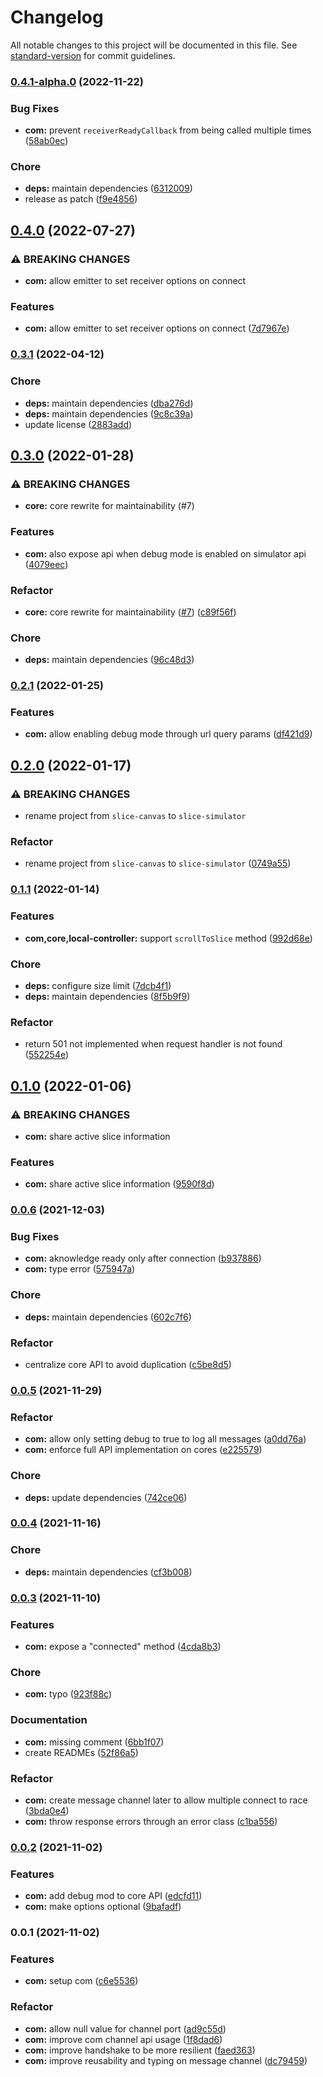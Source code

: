 # Changelog

All notable changes to this project will be documented in this file. See [standard-version](https://github.com/conventional-changelog/standard-version) for commit guidelines.

### [0.4.1-alpha.0](https://github.com/prismicio/slice-simulator/compare/@prismicio/slice-simulator-com@0.4.0...@prismicio/slice-simulator-com@0.4.1-alpha.0) (2022-11-22)


### Bug Fixes

* **com:** prevent `receiverReadyCallback` from being called multiple times ([58ab0ec](https://github.com/prismicio/slice-simulator/commit/58ab0ec37cbafddbd4cc2ccdb3a5027e6c98c6b4))


### Chore

* **deps:** maintain dependencies ([6312009](https://github.com/prismicio/slice-simulator/commit/6312009984539c36644e1dd87f332e99f1d4fcdd))
* release as patch ([f9e4856](https://github.com/prismicio/slice-simulator/commit/f9e48561e670dabf1044aa76a68c57e83c832dc1))

## [0.4.0](https://github.com/prismicio/slice-simulator/compare/@prismicio/slice-simulator-com@0.3.1...@prismicio/slice-simulator-com@0.4.0) (2022-07-27)


### ⚠ BREAKING CHANGES

* **com:** allow emitter to set receiver options on connect

### Features

* **com:** allow emitter to set receiver options on connect ([7d7967e](https://github.com/prismicio/slice-simulator/commit/7d7967ef0fffdf2f04bacbf0b9328737dcc62593))

### [0.3.1](https://github.com/prismicio/slice-simulator/compare/@prismicio/slice-simulator-com@0.3.0...@prismicio/slice-simulator-com@0.3.1) (2022-04-12)


### Chore

* **deps:** maintain dependencies ([dba276d](https://github.com/prismicio/slice-simulator/commit/dba276d545188b7c44ade245af4c2a7d713801d9))
* **deps:** maintain dependencies ([9c8c39a](https://github.com/prismicio/slice-simulator/commit/9c8c39a1968c7f9a9b0733de877cd1e400b90efe))
* update license ([2883add](https://github.com/prismicio/slice-simulator/commit/2883addcc503a7c64ccd9ba16e92f73aacbdf9a3))

## [0.3.0](https://github.com/prismicio/slice-simulator/compare/@prismicio/slice-simulator-com@0.2.1...@prismicio/slice-simulator-com@0.3.0) (2022-01-28)


### ⚠ BREAKING CHANGES

* **core:** core rewrite for maintainability (#7)

### Features

* **com:** also expose api when debug mode is enabled on simulator api ([4079eec](https://github.com/prismicio/slice-simulator/commit/4079eec976b1e18541a6180edceaafacc209abea))


### Refactor

* **core:** core rewrite for maintainability ([#7](https://github.com/prismicio/slice-simulator/issues/7)) ([c89f56f](https://github.com/prismicio/slice-simulator/commit/c89f56fe012984ebea742740c632d84221283273))


### Chore

* **deps:** maintain dependencies ([96c48d3](https://github.com/prismicio/slice-simulator/commit/96c48d3611419290fae0e6900a7e9b2c5d18e5dc))

### [0.2.1](https://github.com/prismicio/slice-simulator/compare/@prismicio/slice-simulator-com@0.2.0...@prismicio/slice-simulator-com@0.2.1) (2022-01-25)


### Features

* **com:** allow enabling debug mode through url query params ([df421d9](https://github.com/prismicio/slice-simulator/commit/df421d930362ed5cce92babf5d96b4c11984c92a))

## [0.2.0](https://github.com/prismicio/slice-simulator/compare/@prismicio/slice-canvas-com@0.1.1...@prismicio/slice-simulator-com@0.2.0) (2022-01-17)


### ⚠ BREAKING CHANGES

* rename project from `slice-canvas` to `slice-simulator`

### Refactor

* rename project from `slice-canvas` to `slice-simulator` ([0749a55](https://github.com/prismicio/slice-simulator/commit/0749a55dcd7a7088a86cf47ef43079f21303f266))

### [0.1.1](https://github.com/prismicio/slice-simulator/compare/@prismicio/slice-canvas-com@0.1.0...@prismicio/slice-canvas-com@0.1.1) (2022-01-14)


### Features

* **com,core,local-controller:** support `scrollToSlice` method ([992d68e](https://github.com/prismicio/slice-simulator/commit/992d68ed28b4f4c743be9883164d7c393423f231))


### Chore

* **deps:** configure size limit ([7dcb4f1](https://github.com/prismicio/slice-simulator/commit/7dcb4f1cec753fe1b0361f361958e318a721e47e))
* **deps:** maintain dependencies ([8f5b9f9](https://github.com/prismicio/slice-simulator/commit/8f5b9f969b01bb4b4d6adf65ac957cb66dac9b4c))


### Refactor

* return 501 not implemented when request handler is not found ([552254e](https://github.com/prismicio/slice-simulator/commit/552254eca344567cab13b05b1c208124d7847968))

## [0.1.0](https://github.com/prismicio/slice-simulator/compare/@prismicio/slice-canvas-com@0.0.6...@prismicio/slice-canvas-com@0.1.0) (2022-01-06)


### ⚠ BREAKING CHANGES

* **com:** share active slice information

### Features

* **com:** share active slice information ([9590f8d](https://github.com/prismicio/slice-simulator/commit/9590f8d84ab521e95e94948b1c6278dc991b0bef))

### [0.0.6](https://github.com/prismicio/slice-simulator/compare/@prismicio/slice-canvas-com@0.0.5...@prismicio/slice-canvas-com@0.0.6) (2021-12-03)


### Bug Fixes

* **com:** aknowledge ready only after connection ([b937886](https://github.com/prismicio/slice-simulator/commit/b937886e652a5d218bcc5da88402707bfb34a011))
* **com:** type error ([575947a](https://github.com/prismicio/slice-simulator/commit/575947a588f01a301404fb92129fa8acce0ca2c4))


### Chore

* **deps:** maintain dependencies ([602c7f6](https://github.com/prismicio/slice-simulator/commit/602c7f66291c432ae8c08f8291fc1c274446b411))


### Refactor

* centralize core API to avoid duplication ([c5be8d5](https://github.com/prismicio/slice-simulator/commit/c5be8d5e3b381bd925a7004739387a7664d72dd5))

### [0.0.5](https://github.com/prismicio/slice-simulator/compare/@prismicio/slice-canvas-com@0.0.4...@prismicio/slice-canvas-com@0.0.5) (2021-11-29)


### Refactor

* **com:** allow only setting debug to true to log all messages ([a0dd76a](https://github.com/prismicio/slice-simulator/commit/a0dd76a4cbc3a373dc063172a5a05159a9e3136d))
* **com:** enforce full API implementation on cores ([e225579](https://github.com/prismicio/slice-simulator/commit/e2255799869bb750bfbface7858f9db393acaef7))


### Chore

* **deps:** update dependencies ([742ce06](https://github.com/prismicio/slice-simulator/commit/742ce06b281bbaf018c2d2e33420b9a0f9f135da))

### [0.0.4](https://github.com/prismicio/slice-simulator/compare/@prismicio/slice-canvas-com@0.0.3...@prismicio/slice-canvas-com@0.0.4) (2021-11-16)


### Chore

* **deps:** maintain dependencies ([cf3b008](https://github.com/prismicio/slice-simulator/commit/cf3b008dbb015295d7ad905ca641dc62f7508260))

### [0.0.3](https://github.com/prismicio/slice-simulator/compare/@prismicio/slice-canvas-com@0.0.2...@prismicio/slice-canvas-com@0.0.3) (2021-11-10)


### Features

* **com:** expose a "connected" method ([4cda8b3](https://github.com/prismicio/slice-simulator/commit/4cda8b31243fe552f8aea109eef2adf677368c07))


### Chore

* **com:** typo ([923f88c](https://github.com/prismicio/slice-simulator/commit/923f88cba59075a4029436cfec72c627000c447b))


### Documentation

* **com:** missing comment ([6bb1f07](https://github.com/prismicio/slice-simulator/commit/6bb1f075c783884f02de965d12cbb472987a1541))
* create READMEs ([52f86a5](https://github.com/prismicio/slice-simulator/commit/52f86a57eea2e0143514591e9b969ec193d701b8))


### Refactor

* **com:** create message channel later to allow multiple connect to race ([3bda0e4](https://github.com/prismicio/slice-simulator/commit/3bda0e49fd5d3f5ed844534d50c4eab7bcddf49b))
* **com:** throw response errors through an error class ([c1ba556](https://github.com/prismicio/slice-simulator/commit/c1ba5561c81ba49851700c46a632856be54c152e))

### [0.0.2](https://github.com/prismicio/slice-simulator/compare/@prismicio/slice-canvas-com@0.0.1...@prismicio/slice-canvas-com@0.0.2) (2021-11-02)


### Features

* **com:** add debug mod to core API ([edcfd11](https://github.com/prismicio/slice-simulator/commit/edcfd112cc5c44402391c756c4ab80a3be25d54b))
* **com:** make options optional ([9bafadf](https://github.com/prismicio/slice-simulator/commit/9bafadf9057356fad870873b36cd75612ff09796))

### 0.0.1 (2021-11-02)


### Features

* **com:** setup com ([c6e5536](https://github.com/prismicio/slice-simulator/commit/c6e5536f35c2deae13707054a79b1cfb72b59074))


### Refactor

* **com:** allow null value for channel port ([ad9c55d](https://github.com/prismicio/slice-simulator/commit/ad9c55dc6de0c7893cbc6fcf827b0c82eef48825))
* **com:** improve com channel api usage ([1f8dad6](https://github.com/prismicio/slice-simulator/commit/1f8dad61b37591f8ac65f28dfcd584127fb67a76))
* **com:** improve handshake to be more resilient ([faed363](https://github.com/prismicio/slice-simulator/commit/faed363fef0ca6ca84da0cf346f56b3e21aaf02b))
* **com:** improve reusability and typing on message channel ([dc79459](https://github.com/prismicio/slice-simulator/commit/dc79459c9c08900bcca8ad2b4319cf6dbd7b9b8c))
